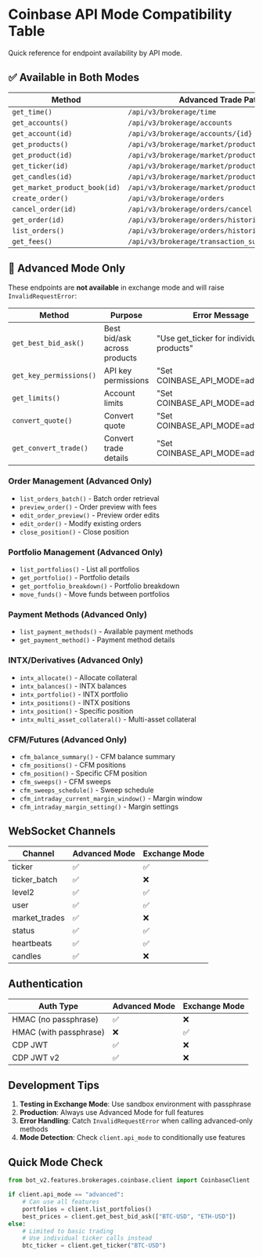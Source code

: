 # Coinbase API Mode Compatibility Table

Quick reference for endpoint availability by API mode.

## ✅ Available in Both Modes

| Method | Advanced Trade Path | Exchange Path |
|--------|-------------------|---------------|
| `get_time()` | `/api/v3/brokerage/time` | `/time` |
| `get_accounts()` | `/api/v3/brokerage/accounts` | `/accounts` |
| `get_account(id)` | `/api/v3/brokerage/accounts/{id}` | `/accounts/{id}` |
| `get_products()` | `/api/v3/brokerage/market/products` | `/products` |
| `get_product(id)` | `/api/v3/brokerage/market/products/{id}` | `/products/{id}` |
| `get_ticker(id)` | `/api/v3/brokerage/market/products/{id}/ticker` | `/products/{id}/ticker` |
| `get_candles(id)` | `/api/v3/brokerage/market/products/{id}/candles` | `/products/{id}/candles` |
| `get_market_product_book(id)` | `/api/v3/brokerage/market/product_book` | `/products/{id}/book` |
| `create_order()` | `/api/v3/brokerage/orders` | `/orders` |
| `cancel_order(id)` | `/api/v3/brokerage/orders/cancel` | `/orders/{id}` |
| `get_order(id)` | `/api/v3/brokerage/orders/historical/{id}` | `/orders/{id}` |
| `list_orders()` | `/api/v3/brokerage/orders/historical/fills` | `/orders` |
| `get_fees()` | `/api/v3/brokerage/transaction_summary` | `/fees` |

## 🚫 Advanced Mode Only

These endpoints are **not available** in exchange mode and will raise `InvalidRequestError`:

| Method | Purpose | Error Message |
|--------|---------|---------------|
| `get_best_bid_ask()` | Best bid/ask across products | "Use get_ticker for individual products" |
| `get_key_permissions()` | API key permissions | "Set COINBASE_API_MODE=advanced" |
| `get_limits()` | Account limits | "Set COINBASE_API_MODE=advanced" |
| `convert_quote()` | Convert quote | "Set COINBASE_API_MODE=advanced" |
| `get_convert_trade()` | Convert trade details | "Set COINBASE_API_MODE=advanced" |

### Order Management (Advanced Only)
- `list_orders_batch()` - Batch order retrieval
- `preview_order()` - Order preview with fees
- `edit_order_preview()` - Preview order edits
- `edit_order()` - Modify existing orders
- `close_position()` - Close position

### Portfolio Management (Advanced Only)
- `list_portfolios()` - List all portfolios
- `get_portfolio()` - Portfolio details
- `get_portfolio_breakdown()` - Portfolio breakdown
- `move_funds()` - Move funds between portfolios

### Payment Methods (Advanced Only)
- `list_payment_methods()` - Available payment methods
- `get_payment_method()` - Payment method details

### INTX/Derivatives (Advanced Only)
- `intx_allocate()` - Allocate collateral
- `intx_balances()` - INTX balances
- `intx_portfolio()` - INTX portfolio
- `intx_positions()` - INTX positions
- `intx_position()` - Specific position
- `intx_multi_asset_collateral()` - Multi-asset collateral

### CFM/Futures (Advanced Only)
- `cfm_balance_summary()` - CFM balance summary
- `cfm_positions()` - CFM positions
- `cfm_position()` - Specific CFM position
- `cfm_sweeps()` - CFM sweeps
- `cfm_sweeps_schedule()` - Sweep schedule
- `cfm_intraday_current_margin_window()` - Margin window
- `cfm_intraday_margin_setting()` - Margin settings

## WebSocket Channels

| Channel | Advanced Mode | Exchange Mode |
|---------|--------------|---------------|
| ticker | ✅ | ✅ |
| ticker_batch | ✅ | ❌ |
| level2 | ✅ | ✅ |
| user | ✅ | ✅ |
| market_trades | ✅ | ❌ |
| status | ✅ | ✅ |
| heartbeats | ✅ | ✅ |
| candles | ✅ | ❌ |

## Authentication

| Auth Type | Advanced Mode | Exchange Mode |
|-----------|--------------|---------------|
| HMAC (no passphrase) | ✅ | ❌ |
| HMAC (with passphrase) | ❌ | ✅ |
| CDP JWT | ✅ | ❌ |
| CDP JWT v2 | ✅ | ❌ |

## Development Tips

1. **Testing in Exchange Mode**: Use sandbox environment with passphrase
2. **Production**: Always use Advanced Mode for full features
3. **Error Handling**: Catch `InvalidRequestError` when calling advanced-only methods
4. **Mode Detection**: Check `client.api_mode` to conditionally use features

## Quick Mode Check

```python
from bot_v2.features.brokerages.coinbase.client import CoinbaseClient

if client.api_mode == "advanced":
    # Can use all features
    portfolios = client.list_portfolios()
    best_prices = client.get_best_bid_ask(["BTC-USD", "ETH-USD"])
else:
    # Limited to basic trading
    # Use individual ticker calls instead
    btc_ticker = client.get_ticker("BTC-USD")
```

